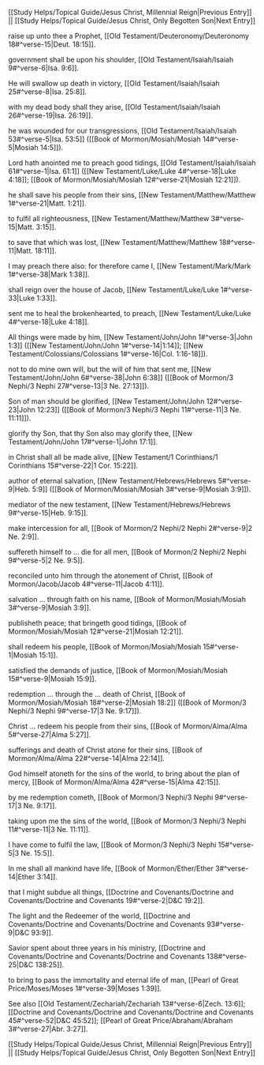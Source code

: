 [[Study Helps/Topical Guide/Jesus Christ, Millennial Reign|Previous Entry]]  ||  [[Study Helps/Topical Guide/Jesus Christ, Only Begotten Son|Next Entry]]

 raise up unto thee a Prophet, [[Old Testament/Deuteronomy/Deuteronomy 18#^verse-15|Deut. 18:15]].

 government shall be upon his shoulder, [[Old Testament/Isaiah/Isaiah 9#^verse-6|Isa. 9:6]].

 He will swallow up death in victory, [[Old Testament/Isaiah/Isaiah 25#^verse-8|Isa. 25:8]].

 with my dead body shall they arise, [[Old Testament/Isaiah/Isaiah 26#^verse-19|Isa. 26:19]].

 he was wounded for our transgressions, [[Old Testament/Isaiah/Isaiah 53#^verse-5|Isa. 53:5]] ([[Book of Mormon/Mosiah/Mosiah 14#^verse-5|Mosiah 14:5]]).

 Lord hath anointed me to preach good tidings, [[Old Testament/Isaiah/Isaiah 61#^verse-1|Isa. 61:1]] ([[New Testament/Luke/Luke 4#^verse-18|Luke 4:18]]; [[Book of Mormon/Mosiah/Mosiah 12#^verse-21|Mosiah 12:21]]).

 he shall save his people from their sins, [[New Testament/Matthew/Matthew 1#^verse-21|Matt. 1:21]].

 to fulfil all righteousness, [[New Testament/Matthew/Matthew 3#^verse-15|Matt. 3:15]].

 to save that which was lost, [[New Testament/Matthew/Matthew 18#^verse-11|Matt. 18:11]].

 I may preach there also: for therefore came I, [[New Testament/Mark/Mark 1#^verse-38|Mark 1:38]].

 shall reign over the house of Jacob, [[New Testament/Luke/Luke 1#^verse-33|Luke 1:33]].

 sent me to heal the brokenhearted, to preach, [[New Testament/Luke/Luke 4#^verse-18|Luke 4:18]].

 All things were made by him, [[New Testament/John/John 1#^verse-3|John 1:3]] ([[New Testament/John/John 1#^verse-14|1:14]]; [[New Testament/Colossians/Colossians 1#^verse-16|Col. 1:16-18]]).

 not to do mine own will, but the will of him that sent me, [[New Testament/John/John 6#^verse-38|John 6:38]] ([[Book of Mormon/3 Nephi/3 Nephi 27#^verse-13|3 Ne. 27:13]]).

 Son of man should be glorified, [[New Testament/John/John 12#^verse-23|John 12:23]] ([[Book of Mormon/3 Nephi/3 Nephi 11#^verse-11|3 Ne. 11:11]]).

 glorify thy Son, that thy Son also may glorify thee, [[New Testament/John/John 17#^verse-1|John 17:1]].

 in Christ shall all be made alive, [[New Testament/1 Corinthians/1 Corinthians 15#^verse-22|1 Cor. 15:22]].

 author of eternal salvation, [[New Testament/Hebrews/Hebrews 5#^verse-9|Heb. 5:9]] ([[Book of Mormon/Mosiah/Mosiah 3#^verse-9|Mosiah 3:9]]).

 mediator of the new testament, [[New Testament/Hebrews/Hebrews 9#^verse-15|Heb. 9:15]].

 make intercession for all, [[Book of Mormon/2 Nephi/2 Nephi 2#^verse-9|2 Ne. 2:9]].

 suffereth himself to ... die for all men, [[Book of Mormon/2 Nephi/2 Nephi 9#^verse-5|2 Ne. 9:5]].

 reconciled unto him through the atonement of Christ, [[Book of Mormon/Jacob/Jacob 4#^verse-11|Jacob 4:11]].

 salvation ... through faith on his name, [[Book of Mormon/Mosiah/Mosiah 3#^verse-9|Mosiah 3:9]].

 publisheth peace; that bringeth good tidings, [[Book of Mormon/Mosiah/Mosiah 12#^verse-21|Mosiah 12:21]].

 shall redeem his people, [[Book of Mormon/Mosiah/Mosiah 15#^verse-1|Mosiah 15:1]].

 satisfied the demands of justice, [[Book of Mormon/Mosiah/Mosiah 15#^verse-9|Mosiah 15:9]].

 redemption ... through the ... death of Christ, [[Book of Mormon/Mosiah/Mosiah 18#^verse-2|Mosiah 18:2]] ([[Book of Mormon/3 Nephi/3 Nephi 9#^verse-17|3 Ne. 9:17]]).

 Christ ... redeem his people from their sins, [[Book of Mormon/Alma/Alma 5#^verse-27|Alma 5:27]].

 sufferings and death of Christ atone for their sins, [[Book of Mormon/Alma/Alma 22#^verse-14|Alma 22:14]].

 God himself atoneth for the sins of the world, to bring about the plan of mercy, [[Book of Mormon/Alma/Alma 42#^verse-15|Alma 42:15]].

 by me redemption cometh, [[Book of Mormon/3 Nephi/3 Nephi 9#^verse-17|3 Ne. 9:17]].

 taking upon me the sins of the world, [[Book of Mormon/3 Nephi/3 Nephi 11#^verse-11|3 Ne. 11:11]].

 I have come to fulfil the law, [[Book of Mormon/3 Nephi/3 Nephi 15#^verse-5|3 Ne. 15:5]].

 In me shall all mankind have life, [[Book of Mormon/Ether/Ether 3#^verse-14|Ether 3:14]].

 that I might subdue all things, [[Doctrine and Covenants/Doctrine and Covenants/Doctrine and Covenants 19#^verse-2|D&C 19:2]].

 The light and the Redeemer of the world, [[Doctrine and Covenants/Doctrine and Covenants/Doctrine and Covenants 93#^verse-9|D&C 93:9]].

 Savior spent about three years in his ministry, [[Doctrine and Covenants/Doctrine and Covenants/Doctrine and Covenants 138#^verse-25|D&C 138:25]].

 to bring to pass the immortality and eternal life of man, [[Pearl of Great Price/Moses/Moses 1#^verse-39|Moses 1:39]].

 See also [[Old Testament/Zechariah/Zechariah 13#^verse-6|Zech. 13:6]]; [[Doctrine and Covenants/Doctrine and Covenants/Doctrine and Covenants 45#^verse-52|D&C 45:52]]; [[Pearl of Great Price/Abraham/Abraham 3#^verse-27|Abr. 3:27]].

[[Study Helps/Topical Guide/Jesus Christ, Millennial Reign|Previous Entry]]  ||  [[Study Helps/Topical Guide/Jesus Christ, Only Begotten Son|Next Entry]]